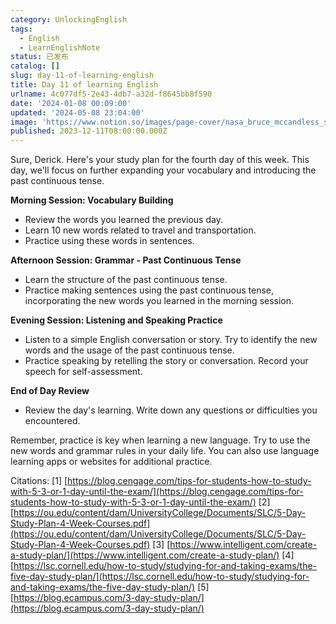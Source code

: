 ```yaml
---
category: UnlockingEnglish
tags:
  - English
  - LearnEnglishNote
status: 已发布
catalog: []
slug: day-11-of-learning-english
title: Day 11 of learning English
urlname: 4c077df5-2e43-4db7-a32d-f8645bb8f590
date: '2024-01-08 00:09:00'
updated: '2024-05-08 23:04:00'
image: 'https://www.notion.so/images/page-cover/nasa_bruce_mccandless_spacewalk.jpg'
published: 2023-12-11T08:00:00.000Z
---
```


Sure, Derick. Here's your study plan for the fourth day of this week. This day, we'll focus on further expanding your vocabulary and introducing the past continuous tense.


**Morning Session: Vocabulary Building**

- Review the words you learned the previous day.
- Learn 10 new words related to travel and transportation.
- Practice using these words in sentences.

**Afternoon Session: Grammar - Past Continuous Tense**

- Learn the structure of the past continuous tense.
- Practice making sentences using the past continuous tense, incorporating the new words you learned in the morning session.

**Evening Session: Listening and Speaking Practice**

- Listen to a simple English conversation or story. Try to identify the new words and the usage of the past continuous tense.
- Practice speaking by retelling the story or conversation. Record your speech for self-assessment.

**End of Day Review**

- Review the day's learning. Write down any questions or difficulties you encountered.

Remember, practice is key when learning a new language. Try to use the new words and grammar rules in your daily life. You can also use language learning apps or websites for additional practice.


Citations:
[1] [https://blog.cengage.com/tips-for-students-how-to-study-with-5-3-or-1-day-until-the-exam/](https://blog.cengage.com/tips-for-students-how-to-study-with-5-3-or-1-day-until-the-exam/)
[2] [https://ou.edu/content/dam/UniversityCollege/Documents/SLC/5-Day-Study-Plan-4-Week-Courses.pdf](https://ou.edu/content/dam/UniversityCollege/Documents/SLC/5-Day-Study-Plan-4-Week-Courses.pdf)
[3] [https://www.intelligent.com/create-a-study-plan/](https://www.intelligent.com/create-a-study-plan/)
[4] [https://lsc.cornell.edu/how-to-study/studying-for-and-taking-exams/the-five-day-study-plan/](https://lsc.cornell.edu/how-to-study/studying-for-and-taking-exams/the-five-day-study-plan/)
[5] [https://blog.ecampus.com/3-day-study-plan/](https://blog.ecampus.com/3-day-study-plan/)

